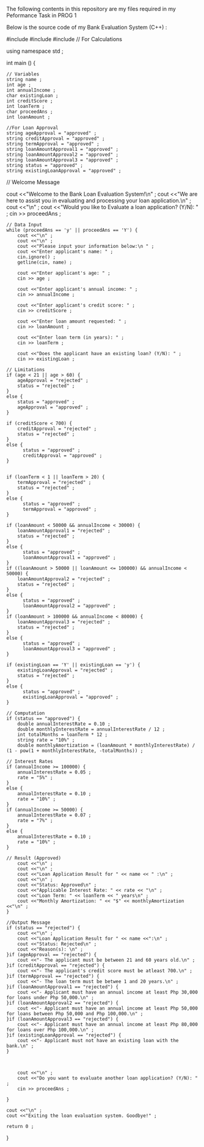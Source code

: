 The following contents in this repository are my files required in my Peformance Task in PROG 1

Below is the source code of my Bank Evaluation System (C++) :

#include <iostream>
#include <string>
#include <cmath> // For Calculations

using namespace std ;

int main () {

    // Variables
    string name ;
    int age ;
    int annualIncome ;
    char existingLoan ;
    int creditScore ;
    int loanTerm ;
    char proceedAns ;
    int loanAmount ;

    //For Loan Approval
    string ageApproval = "approved" ;
    string creditApproval = "approved" ;
    string termApproval = "approved" ;
    string loanAmountApproval1 = "approved" ;
    string loanAmountApproval2 = "approved" ;
    string loanAmountApproval3 = "approved" ;
    string status = "approved" ;
    string existingLoanApproval = "approved" ;

// Welcome Message

cout <<"Welcome to the Bank Loan Evaluation System!\n" ;
cout <<"We are here to assist you in evaluating and processing your loan application.\n" ;
cout <<"\n" ;
cout <<"Would you like to Evaluate a loan application? (Y/N): " ;
cin >> proceedAns ;

    // Data Input
    while (proceedAns == 'y' || proceedAns == 'Y') {
        cout <<"\n" ;
        cout <<"\n" ;
        cout <<"Please input your information below:\n " ;
        cout <<"Enter applicant's name: " ;
        cin.ignore() ;
        getline(cin, name) ;

        cout <<"Enter applicant's age: " ;
        cin >> age ;

        cout <<"Enter applicant's annual income: " ;
        cin >> annualIncome ;

        cout <<"Enter applicant's credit score: " ;
        cin >> creditScore ;

        cout <<"Enter loan amount requested: " ;
        cin >> loanAmount ;

        cout <<"Enter loan term (in years): " ;
        cin >> loanTerm ;

        cout <<"Does the applicant have an existing loan? (Y/N): " ;
        cin >> existingLoan ;

    // Limitations
    if (age < 21 || age > 60) {
        ageApproval = "rejected" ;
        status = "rejected" ;
    }
    else {
        status = "approved" ;
        ageApproval = "approved" ;
    }

    if (creditScore < 700) {
        creditApproval = "rejected" ;
        status = "rejected" ;
    }
    else {
          status = "approved" ;
          creditApproval = "approved" ;
    }
        

    if (loanTerm < 1 || loanTerm > 20) {
        termApproval = "rejected" ;
        status = "rejected" ;
    }
    else {
          status = "approved" ;
          termApproval = "approved" ;
    }

    if (loanAmount < 50000 && annualIncome < 30000) {
        loanAmountApproval1 = "rejected" ;
        status = "rejected" ;
    }
    else {
          status = "approved" ;
          loanAmountApproval1 = "approved" ;
    }
    if ((loanAmount > 50000 || loanAmount <= 100000) && annualIncome < 50000) {
        loanAmountApproval2 = "rejected" ;
        status = "rejected" ;
    }
    else {
          status = "approved" ;
          loanAmountApproval2 = "approved" ;
    }
    if (loanAmount > 100000 && annualIncome < 80000) {
        loanAmountApproval3 = "rejected" ;
        status = "rejected" ;
    }
    else {
          status = "approved" ;
          loanAmountApproval3 = "approved" ;
    }

    if (existingLoan == 'Y' || existingLoan == 'y') {
        existingLoanApproval = "rejected" ;
        status = "rejected" ;
    }
    else {
          status = "approved" ;
          existingLoanApproval = "approved" ;
    }

    // Computation
    if (status == "approved") {
        double annualInterestRate = 0.10 ;
        double monthlyInterestRate = annualInterestRate / 12 ;
        int totalMonths = loanTerm * 12 ;
        string rate = "10%" ;
        double monthlyAmortization = (loanAmount * monthlyInterestRate) / (1 - pow(1 + monthlyInterestRate, -totalMonths)) ;
    
    // Interest Rates
    if (annualIncome >= 100000) {
        annualInterestRate = 0.05 ;
        rate = "5%" ;
    }
    else {
        annualInterestRate = 0.10 ;
        rate = "10%" ;
    }
    if (annualIncome >= 50000) {
        annualInterestRate = 0.07 ;
        rate = "7%" ;
    }
    else {
        annualInterestRate = 0.10 ;
        rate = "10%" ;
    }

    // Result (Approved)
        cout <<"\n" ;
        cout <<"\n" ;
        cout <<"Loan Application Result for " << name << " :\n" ;
        cout <<"\n" ;
        cout <<"Status: Approved\n" ;
        cout <<"Applicable Interest Rate: " << rate << "\n" ;
        cout <<"Loan Term: " << loanTerm << " years\n" ;
        cout <<"Monthly Amortization: " << "$" << monthlyAmortization <<"\n" ;
    }
    
    //Output Message
    if (status == "rejected") {
        cout <<"\n" ;
        cout <<"Loan Application Result for " << name <<":\n" ;
        cout <<"Status: Rejected\n" ;
        cout <<"Reason(s): \n" ;
    }if (ageApproval == "rejected") {
        cout <<"- The applicant must be between 21 and 60 years old.\n" ;
    }if (creditApproval == "rejected") {
        cout <<"- The applicant's credit score must be atleast 700.\n" ;
    }if (termApproval == "rejected") {
        cout <<"- The loan term must be betwee 1 and 20 years.\n" ;
    }if (loanAmountApproval1 == "rejected") {
        cout <<"- Applicant must have an annual income at least Php 30,000 for loans under Php 50,000.\n" ;
    }if (loanAmountApproval2 == "rejected") {
        cout <<"- Applicant must have an annual income at least Php 50,000 for loans between Php 50,000 and Php 100,000.\n" ;
    }if (loanAmountApproval3 == "rejected") {
        cout <<"- Applicant must have an annual income at least Php 80,000 for loans over Php 100,000.\n" ;
    }if (existingLoanApproval == "rejected") {
        cout <<"- Applicant must not have an existing loan with the bank.\n" ;
    }

    
    
        cout <<"\n" ;
        cout <<"Do you want to evaluate another loan application? (Y/N): " ;
        cin >> proceedAns ;

    }

    cout <<"\n" ;
    cout <<"Exiting the loan evaluation system. Goodbye!" ;

    return 0 ;
}
